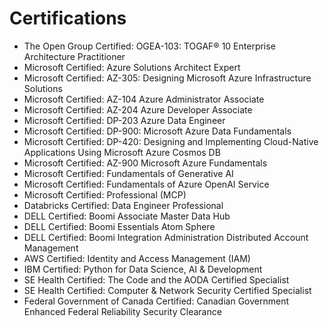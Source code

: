 # Certifications
 - The Open Group Certified: OGEA-103: TOGAF® 10 Enterprise Architecture Practitioner
 - Microsoft Certified: Azure Solutions Architect Expert
 - Microsoft Certified: AZ-305: Designing Microsoft Azure Infrastructure Solutions
 - Microsoft Certified: AZ-104 Azure Administrator Associate
 - Microsoft Certified: AZ-204 Azure Developer Associate
 - Microsoft Certified: DP-203 Azure Data Engineer
 - Microsoft Certified: DP-900: Microsoft Azure Data Fundamentals
 - Microsoft Certified: DP-420: Designing and Implementing Cloud-Native Applications Using Microsoft Azure Cosmos DB
 - Microsoft Certified: AZ-900 Microsoft Azure Fundamentals
 - Microsoft Certified: Fundamentals of Generative AI
 - Microsoft Certified: Fundamentals of Azure OpenAI Service
 - Microsoft Certified: Professional (MCP)
 - Databricks Certified: Data Engineer Professional
 - DELL Certified: Boomi Associate Master Data Hub
 - DELL Certified: Boomi Essentials Atom Sphere
 - DELL Certified:  Boomi Integration Administration Distributed Account Management
 - AWS Certified: Identity and Access Management (IAM)
 - IBM Certified: Python for Data Science, AI & Development
 - SE Health Certified: The Code and the AODA Certified Specialist 
 - SE Health Certified: Computer & Network Security Certified Specialist 
 - Federal Government of Canada Certified: Canadian Government Enhanced Federal Reliability Security Clearance


